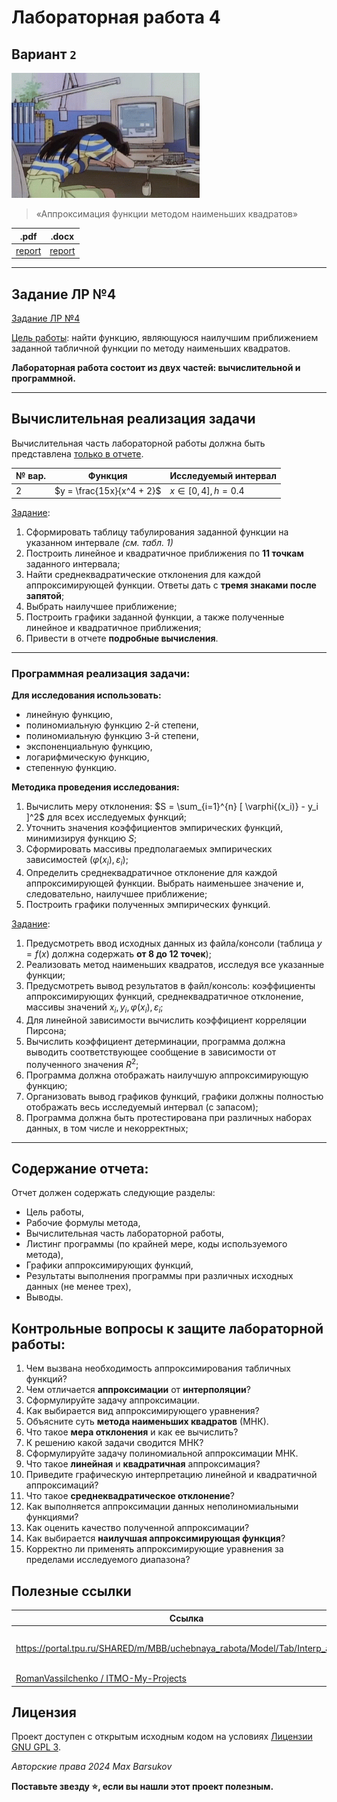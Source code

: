 # Лабораторная работа 4

## Вариант `2`

<img alt="ahhhh" src="https://github.com/maxbarsukov/itmo/blob/master/.docs/ahhhh.gif" height="200">

> «Аппроксимация функции методом наименьших квадратов»

|.pdf|.docx|
|-|-|
| [report](./docs/report.pdf) | [report](./docs/report.docx) |

---

## Задание ЛР №4

[Задание ЛР №4](../../задания/Задание%20ЛР№4.pdf)

<ins>Цель работы</ins>: найти функцию, являющуюся наилучшим приближением заданной табличной функции по методу наименьших квадратов.

**Лабораторная работа состоит из двух частей: вычислительной и программной.**

---

## Вычислительная реализация задачи

Вычислительная часть лабораторной работы должна быть представлена <ins>только в отчете</ins>.

| № вар. | Функция | Исследуемый интервал |
| --- | --- | --- |
| 2 | $y = \frac{15x}{x^4 + 2}$ | $x \in [0, 4], h = 0.4$ |

<ins>Задание</ins>:

1. Сформировать таблицу табулирования заданной функции на указанном интервале *(см. табл. 1)*
2. Построить линейное и квадратичное приближения по **11 точкам** заданного интервала;
3. Найти среднеквадратические отклонения для каждой аппроксимирующей функции. Ответы дать с **тремя знаками после запятой**;
4. Выбрать наилучшее приближение;
5. Построить графики заданной функции, а также полученные линейное и квадратичное приближения;
6. Привести в отчете **подробные вычисления**.

---

### Программная реализация задачи:

**Для исследования использовать:**

- линейную функцию,
- полиномиальную функцию 2-й степени,
- полиномиальную функцию 3-й степени,
- экспоненциальную функцию,
- логарифмическую функцию,
- степенную функцию.

**Методика проведения исследования:**

1. Вычислить меру отклонения: $S = \sum_{i=1}^{n} [ \varphi{(x_i)} - y_i ]^2$ для всех исследуемых функций;
2. Уточнить значения коэффициентов эмпирических функций, минимизируя функцию $S$;
3. Сформировать массивы предполагаемых эмпирических зависимостей $(\varphi{(x_i)}, \varepsilon_i)$;
4. Определить среднеквадратичное отклонение для каждой аппроксимирующей функции. Выбрать наименьшее значение и, следовательно, наилучшее приближение;
5. Построить графики полученных эмпирических функций.

<ins>Задание</ins>:

1. Предусмотреть ввод исходных данных из файла/консоли (таблица $y = f(x)$ должна содержать **от 8 до 12 точек**);
2. Реализовать метод наименьших квадратов, исследуя все указанные функции;
3. Предусмотреть вывод результатов в файл/консоль: коэффициенты аппроксимирующих функций, среднеквадратичное отклонение, массивы значений $x_i, y_i, \varphi{(x_i)}, \varepsilon_i$;
4. Для линейной зависимости вычислить коэффициент корреляции Пирсона;
5. Вычислить коэффициент детерминации, программа должна выводить соответствующее сообщение в зависимости от полученного значения $R^2$;
6. Программа должна отображать наилучшую аппроксимирующую функцию;
7. Организовать вывод графиков функций, графики должны полностью отображать весь исследуемый интервал (с запасом);
8. Программа должна быть протестирована при различных наборах данных, в том числе и некорректных;

---

## Содержание отчета:

Отчет должен содержать следующие разделы:

- Цель работы,
- Рабочие формулы метода,
- Вычислительная часть лабораторной работы,
- Листинг программы (по крайней мере, коды используемого метода),
- Графики аппроксимирующих функций,
- Результаты выполнения программы при различных исходных данных (не менее трех),
- Выводы.

## Контрольные вопросы к защите лабораторной работы:

1. Чем вызвана необходимость аппроксимирования табличных функций?
2. Чем отличается **аппроксимации** от **интерполяции**?
3. Сформулируйте задачу аппроксимации.
4. Как выбирается вид аппроксимирующего уравнения?
5. Объясните суть **метода наименьших квадратов** (МНК).
6. Что такое **мера отклонения** и как ее вычислить?
7. К решению какой задачи сводится МНК?
8. Сформулируйте задачу полиномиальной аппроксимации МНК.
9. Что такое **линейная** и **квадратичная** аппроксимация?
10. Приведите графическую интерпретацию линейной и квадратичной аппроксимаций?
11. Что такое **среднеквадратическое отклонение**?
12. Как выполняется аппроксимации данных неполиномиальными функциями?
13. Как оценить качество полученной аппроксимации?
14. Как выбирается **наилучшая аппроксимирующая функция**?
15. Корректно ли применять аппроксимирующие уравнения за пределами исследуемого диапазона?

## Полезные ссылки

| Ссылка | Описание |
| --- | --- |
| https://portal.tpu.ru/SHARED/m/MBB/uchebnaya_rabota/Model/Tab/Interp_app.pdf | Методы интерполяции и аппроксимации |
| [RomanVassilchenko / ITMO-My-Projects](https://github.com/RomanVassilchenko/ITMO-My-Projects/blob/main/Year-2/ComputationalMathematics%2C%20%D0%92%D1%8B%D1%87%D0%9C%D0%B0%D1%82%2C%20%D0%92%D1%8B%D1%87%D0%B8%D1%81%D0%BB%D0%B8%D1%82%D0%B5%D0%BB%D1%8C%D0%BD%D0%B0%D1%8F%20%D0%BC%D0%B0%D1%82%D0%B5%D0%BC%D0%B0%D1%82%D0%B8%D0%BA%D0%B0/lab4/main.py) | ЛР4 |

## Лицензия

Проект доступен с открытым исходным кодом на условиях [Лицензии GNU GPL 3](https://opensource.org/license/gpl-3-0/).

*Авторские права 2024 Max Barsukov*

**Поставьте звезду :star:, если вы нашли этот проект полезным.**
